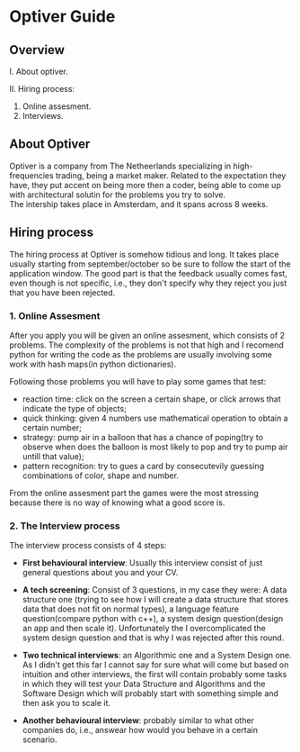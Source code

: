 # Optiver Guide

## Overview
I. About optiver.  

II. Hiring process:
<ol>
<li>Online assesment.</li> 
<li>Interviews.</li></ol>

## About Optiver

Optiver is a company from The Netheerlands specializing in high-frequencies trading, being a market maker. 
Related to the expectation they have, they put accent on being more then a coder, being able to come up with architectural solutin for the problems you try to solve.    
The intership takes place in Amsterdam, and it spans across 8 weeks.

## Hiring process

The hiring process at Optiver is somehow tidious and long. It takes place usually starting from september/october so be sure to follow the start of the application window. The good part is that the feedback usually comes fast, even though is not specific, i.e., they don't specify why they reject you just that you have been rejected.

### 1. Online Assesment
After you apply you will be given an online assesment, which consists of 2 problems. The complexity of the problems is not that high and I recomend python for writing the code as the problems are usually involving some work with hash maps(in python dictionaries).

Following those problems you will have to play some games that test:
- reaction time: click on the screen a certain shape, or click  arrows that indicate the type of objects;
- quick thinking: given 4 numbers use mathematical operation to obtain a certain number;
- strategy: pump air in a balloon that has a chance of poping(try to observe when does the balloon is most likely to pop and try to pump air untill that value);
- pattern recognition: try to gues a card by consecutevily guessing combinations of color, shape and number.

From the online assesment part the games were the most stressing because there is no way of knowing what a good score is.
### 2. The Interview process
The interview process consists of 4 steps:   

- **First behavioural interview**: Usually this interview consist of just general questions about you and your CV.    

- **A tech screening**: Consist of 3 questions, in my case they were: A data structure one (trying to see how I will create a data structure that stores data that does not fit on normal types), a language feature question(compare python with c++), a system design question(design an app and then scale it). Unfortunately the I overcomplicated the system design question and that is why I was rejected after this round.  

- **Two technical interviews**: an Algorithmic one and a System Design one. As I didn't get this far I cannot say for sure what will come but based on intuition and other interviews,  the first will contain probably some tasks in which they will test your Data Structure and Algorithms and the Software Design which will probably start with something simple and then ask you to scale it.   

- **Another behavioural interview**: probably similar to what other companies do, i.e., answear how would you behave in a certain scenario.